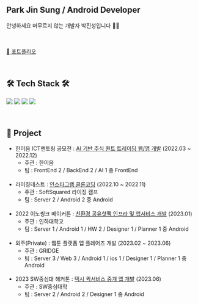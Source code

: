 
<h2>Park Jin Sung / Android Developer </h2>
안녕하세요 머무르지 않는 개발자 박진성입니다 🏃‍♂️

</br></br>
<a href="https://plashdof.notion.site/Android-Developer-4d53f3f1f2e34bd5aa040ec8fb66c82b?pvs=4">🏸 포트폴리오</a>

</br>

<h2><b>🛠 Tech Stack 🛠</b></h2>

<img src="https://img.shields.io/badge/Android-green?style=flat-square&logo=Android&logoColor=white"/></a>
<img src="https://img.shields.io/badge/Kotlin-F48E00?style=flat-square&logo=Kotlin&logoColor=white"/></a>
<img src="https://img.shields.io/badge/Python-blue?style=flat-square&logo=Python&logoColor=white"/></a>
<img src="https://img.shields.io/badge/git-F05032?style=flat-square&logo=git&logoColor=white"/></a>

</br>

<h2><b>📒 Project </b></h2>

- 한이음 ICT멘토링 공모전 :  <a href="https://github.com/plashdof/stockProject_React_Native">AI 기반 주식 퀀트 트레이딩 웹/앱 개발</a> (2022.03 ~ 2022.12)
  - 주관 : 한이음
  - 팀 : FrontEnd 2 / BackEnd 2 / AI 1 중 FrontEnd
  </br>
- 라이징테스트 : <a href="https://github.com/plashdof/Instaclone_kotlin">인스타그램 클론코딩</a> (2022.10 ~ 2022.11)
  - 주관 : SoftSquared 라이징 캠프
  - 팀 : Server 2 / Android 2 중 Android
  </br>
- 2022 이노씽크 메이커톤 : <a href="https://github.com/plashdof/Chargeheat_kotlin">친환경 공유핫팩 인프라 및 앱서비스 개발</a> (2023.01)
  - 주관 : 인하대학교
  - 팀 : Server 1 / Android 1 / HW 2 / Designer 1 / Planner 1  중 Android
  </br>
- 외주(Private) : 웹툰 플랫폼 앱 플레어즈 개발 (2023.02 ~ 2023.06)
  - 주관 : GRIDGE
  - 팀 : Server 3 / Web 3 / Android 1 / ios 1 / Designer 1 / Planner 1 중 Android
  </br>
- 2023 SW중심대 해커톤 : <a href="https://github.com/plashdof/TAXX_Kotlin">택시 퀵서비스 중개 앱 개발</a> (2023.06)
  - 주관 : SW중심대학
  - 팀 : Server 2 / Android 2 / Designer 1 중 Android
  </br>
</br>







